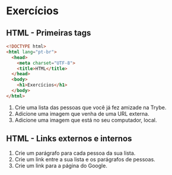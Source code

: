 # Exercícios

## HTML - Primeiras tags

```html
<!DOCTYPE html>
<html lang="pt-br">
  <head>
    <meta charset="UTF-8">
    <title>HTML</title>
  </head>
  <body>
    <h1>Exercícios</h1>
  </body>
</html>
```

1. Crie uma lista das pessoas que você já fez amizade na Trybe.
2. Adicione uma imagem que venha de uma URL externa.
3. Adicione uma imagem que está no seu computador, local.

## HTML - Links externos e internos

1. Crie um parágrafo para cada pessoa da sua lista.
2. Crie um link entre a sua lista e os parágrafos de pessoas.
3. Crie um link para a página do Google.
